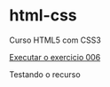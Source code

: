 # html-css
 Curso HTML5 com CSS3


<a href= "https://andresantana7.github.io/html-css/exrcicios/ex008/index.html">Executar o exercicio 006</a>

Testando o recurso